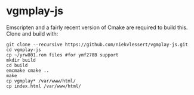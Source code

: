# vgmplay-js

Emscripten and a fairly recent version of Cmake are required to build this. Clone and build with:

```
git clone --recursive https://github.com/niekvlessert/vgmplay-js.git
cd vgmplay-js
cp ~/yrw801.rom files #for ymf278B support
mkdir build
cd build
emcmake cmake ..
make
cp vgmplay* /var/www/html/
cp index.html /var/www/html/
```
